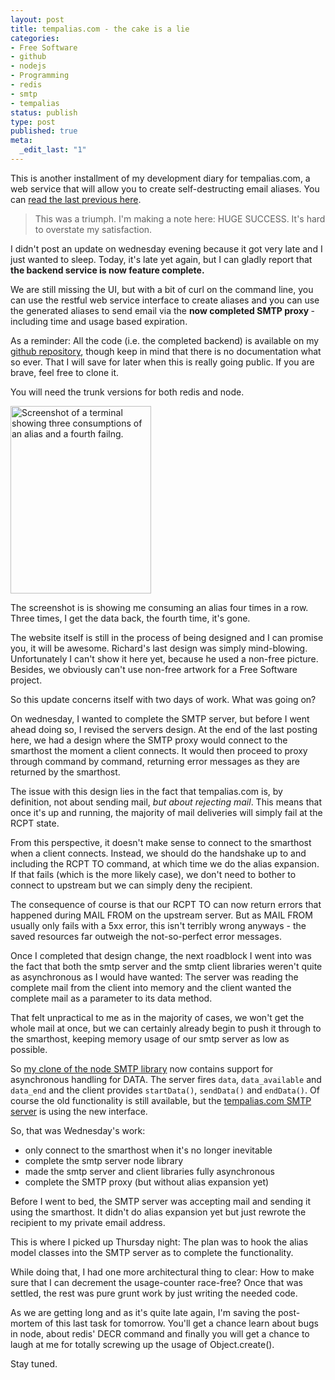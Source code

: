 ```yaml
---
layout: post
title: tempalias.com - the cake is a lie
categories:
- Free Software
- github
- nodejs
- Programming
- redis
- smtp
- tempalias
status: publish
type: post
published: true
meta:
  _edit_last: "1"
---
```

This is another installment of my development diary for tempalias.com, a web service that will allow you to create self-destructing email aliases. You can <a href="/2010/04/tempalias-com-config-file-smtp-cleanup-beginnings-of-a-server/">read the last previous here</a>.
<blockquote>This was a triumph.
I'm making a note here: HUGE SUCCESS.
It's hard to overstate my satisfaction.</blockquote>
I didn't post an update on wednesday evening because it got very late and I just wanted to sleep. Today, it's late yet again, but I can gladly report that <strong>the backend service is now feature complete. </strong>

We are still missing the UI, but with a bit of curl on the command line, you can use the restful web service interface to create aliases and you can use the generated aliases to send email via the <strong>now completed SMTP proxy </strong>- including time and usage based expiration.

As a reminder: All the code (i.e. the completed backend) is available on my <a href="http://github.com/pilif/tempalias">github repository</a>, though keep in mind that there is no documentation what so ever. That I will save for later when this is really going public. If you are brave, feel free to clone it.

You will need the trunk versions for both redis and node.

<a href="http://www.gnegg.ch/wp-content/uploads/2010/04/Screen-shot-2010-04-16-at-01.00.41.png"><img class="aligncenter size-medium wp-image-683" title="Consuming an alias" src="http://www.gnegg.ch/wp-content/uploads/2010/04/Screen-shot-2010-04-16-at-01.00.41-225x300.png" alt="Screenshot of a terminal showing three consumptions of an alias and a fourth failng." width="225" height="300" /></a>

The screenshot is is showing me consuming an alias four times in a row. Three times, I get the data back, the fourth time, it's gone.

The website itself is still in the process of being designed and I can promise you, it will be awesome. Richard's last design was simply mind-blowing. Unfortunately I can't show it here yet, because he used a non-free picture. Besides, we obviously can't use non-free artwork for a Free Software project.

So this update concerns itself with two days of work. What was going on?

On wednesday, I wanted to complete the SMTP server, but before I went ahead doing so, I revised the servers design. At the end of the last posting here, we had a design where the SMTP proxy would connect to the smarthost the moment a client connects. It would then proceed to proxy through command by command, returning error messages as they are returned by the smarthost.

The issue with this design lies in the fact that tempalias.com is, by definition, not about sending mail, <em>but about rejecting mail</em>. This means that once it's up and running, the majority of mail deliveries will simply fail at the RCPT state.

From this perspective, it doesn't make sense to connect to the smarthost when a client connects. Instead, we should do the handshake up to and including the RCPT TO command, at which time we do the alias expansion. If that fails (which is the more likely case), we don't need to bother to connect to upstream but we can simply deny the recipient.

The consequence of course is that our RCPT TO can now return errors that happened during MAIL FROM on the upstream server. But as MAIL FROM usually only fails with a 5xx error, this isn't terribly wrong anyways - the saved resources far outweigh the not-so-perfect error messages.

Once I completed that design change, the next roadblock I went into was the fact that both the smtp server and the smtp client libraries weren't quite as asynchronous as I would have wanted: The server was reading the complete mail from the client into memory and the client wanted the complete mail as a parameter to its data method.

That felt unpractical to me as in the majority of cases, we won't get the whole mail at once, but we can certainly already begin to push it through to the smarthost, keeping memory usage of our smtp server as low as possible.

So <a href="http://github.com/pilif/node-smtp">my clone of the node SMTP library</a> now contains support for asynchronous handling for DATA. The server fires <code>data</code>, <code>data_available</code> and <code>data_end</code> and the client provides <code>startData()</code>, <code>sendData()</code> and <code>endData()</code>. Of course the old functionality is still available, but the <a href="http://github.com/pilif/tempalias/blob/master/tempalias_smtp.js">tempalias.com SMTP server</a> is using the new interface.

So, that was Wednesday's work:
<ul>
	<li>only connect to the smarthost when it's no longer inevitable</li>
	<li>complete the smtp server node library</li>
	<li>made the smtp server and client libraries fully asynchronous</li>
	<li>complete the SMTP proxy (but without alias expansion yet)</li>
</ul>
Before I went to bed, the SMTP server was accepting mail and sending it using the smarthost. It didn't do alias expansion yet but just rewrote the recipient to my private email address.

This is where I picked up Thursday night: The plan was to hook the alias model classes into the SMTP server as to complete the functionality.

While doing that, I had one more architectural thing to clear: How to make sure that I can decrement the usage-counter race-free? Once that was settled, the rest was pure grunt work by just writing the needed code.

As we are getting long and as it's quite late again, I'm saving the post-mortem of this last task for tomorrow. You'll get a chance learn about bugs in node, about redis' DECR command and finally you will get a chance to laugh at me for totally screwing up the usage of Object.create().

Stay tuned.
